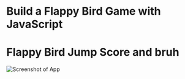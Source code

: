 # Build a Flappy Bird Game with JavaScript

# Flappy Bird Jump Score and bruh

![Screenshot of App](https://i.ibb.co/6g0PxYY/Group-36.png)
